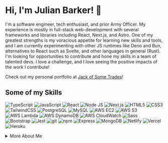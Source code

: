 # Hi, I'm Julian Barker! 👋

I'm a software engineer, tech enthusiast, and prior Army Officer. My experience is mostly in full-stack web-development with several frameworks and libraries including React, Next.js, and Astro. One of my greatest strengths is my voracious appetite for learning new skills and tools, and I am currently experimenting with other JS runtimes like Deno and Bun, alternatives to React such as Svelte, and other languages in general (Rust). I'm looking for opportunities to contribute and hone my skills in a team of talented devs. I love a challenge, and I love seeing the positive impacts of the work I contribute!

Check out my personal portfolio at [Jack of Some Trades](https://julianbarker.dev)!

## Some of my Skills
<p>
  <img alt="TypeScript" src="https://img.shields.io/badge/-TypeScript-409?style=flat-square&logo=typescript&logoColor=white" />
  <img alt="JavaScript" src="https://img.shields.io/badge/-JavaScript-409?style=flat-square&logo=javascript&logoColor=white" />
  <img alt="React" src="https://img.shields.io/badge/-React-409?style=flat-square&logo=react&logoColor=white" />
  <img alt="Node JS" src="https://img.shields.io/badge/-NodeJS-B33?style=flat-square&logo=Node.js&logoColor=white" />
  <img alt="Next.js" src="https://img.shields.io/badge/-NextJS-409?style=flat-square&logo=nextjs&logoColor=white" />
  <img alt="HTML5" src="https://img.shields.io/badge/-HTML5-484?style=flat-square&logo=html5&logoColor=white" />
  <img alt="CSS3" src="https://img.shields.io/badge/-CSS3-28D?style=flat-square&logo=css3&logoColor=white" />
  <img alt="TailwindCSS" src="https://img.shields.io/badge/-TailwindCSS-409?style=flat-square&logo=tailwindcss&logoColor=white" />
  <img alt="PostgreSQL" src="https://img.shields.io/badge/-PostgreSQL-409?style=flat-square&logo=postgresql&logoColor=white" />
  <img alt="MySQL" src="https://img.shields.io/badge/-MySQL-409?style=flat-square&logo=mysql&logoColor=white" />
  <img alt="AWS EC2" src="https://img.shields.io/badge/-AmazonEC2-409?style=flat-square&logo=amazonec2&logoColor=white" />
  <img alt="AWS S3" src="https://img.shields.io/badge/-AmazonS3-409?style=flat-square&logo=amazons3&logoColor=white" />
  <img alt="AWS Lambda" src="https://img.shields.io/badge/-Lambda-409?style=flat-square&logo=amazonlambda&logoColor=white" />
  <img alt="AWS DynamoDB" src="https://img.shields.io/badge/-DynamoDB-409?style=flat-square&logo=amazondynamodb&logoColor=white" />
  <img alt="AWS CloudWatch" src="https://img.shields.io/badge/-CloudWatch-409?style=flat-square&logo=amazoncloudwatch&logoColor=white" />
  <img alt="Sass" src="https://img.shields.io/badge/-Sass-28D?style=flat-square&logo=sass&logoColor=white" />
  <img alt="Bootstrap" src="https://img.shields.io/badge/-Bootstrap-28D?style=flat-square&logo=bootstrap&logoColor=white" />
  <img alt="Jest" src="https://img.shields.io/badge/-Jest-409?style=flat-square&logo=react&logoColor=white" />
  <img alt="git" src="https://img.shields.io/badge/-Git-C69?style=flat-square&logo=git&logoColor=white" />
  <img alt="npm" src="https://img.shields.io/badge/-NPM-B33?style=flat-square&logo=npm&logoColor=white" />
  <img alt="Express" src="https://img.shields.io/badge/-Express-E53?style=flat-square&logo=express&logoColor=white" /> 
  <img alt="MongoDB" src="https://img.shields.io/badge/-MongoDB-E53?style=flat-square&logo=mongodb&logoColor=white" />
  <img alt="Netlify" src="https://img.shields.io/badge/-Netlify-a80?style=flat-square&logo=netlify&logoColor=white" />
  <img alt="Vercel" src="https://img.shields.io/badge/-Vercel-a80?style=flat-square&logo=vercel&logoColor=white" />
  <img alt="Heroku" src="https://img.shields.io/badge/-Heroku-a80?style=flat-square&logo=heroku&logoColor=white" />
  
</p>

<details>
<summary>More About Me</summary>

I grew up in southwest Connecticut with my parents and brother. I was always interested in technology and science, but never broke into the self-taught coder life in my youth. After high school, I attended the United States Military Academy, through which I commissioned in 2016 as an Infantry Officer in the US Army, also earning my Bachelors of Science in electrical engineering. I graduated the US Army Ranger School in 2017 and spent the following 5 years in various leadership roles that taught me a lot about leading teams of people, managing valuable resources, and budgeting the most precious commodity of all: time. 

In my free time, I love to be outdoors, and have recently taken to hunting. Though it's something that never interested me until recently, I've found it fosters a deep connection with nature and the wilderness, while also engaging me both mentally and physically. I also love to surf, SCUBA dive, climb, hike, camp, and more.

  </details>




<!---
julian-barker/julian-barker is a ✨ special ✨ repository because its `README.md` (this file) appears on your GitHub profile.
You can click the Preview link to take a look at your changes.
--->

